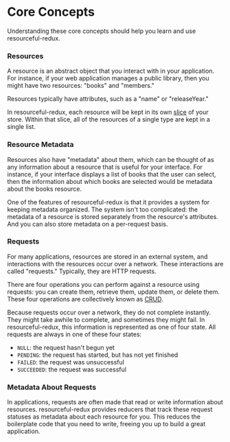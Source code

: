 # Core Concepts

Understanding these core concepts should help you learn and use
resourceful-redux.

### Resources

A resource is an abstract object that you interact with in your application. For
instance, if your web application manages a public library, then you might have
two resources: "books" and "members."

Resources typically have attributes, such as a "name" or "releaseYear."

In resourceful-redux, each resource will be kept in its own
[slice](http://redux.js.org/docs/recipes/reducers/UsingCombineReducers.html) of
your store. Within that slice, all of the resources of a single type are kept in
a single list.

### Resource Metadata

Resources also have "metadata" about them, which can be thought of as any
information about a resource that is useful for your interface. For instance, if
your interface displays a list of books that the user can select, then the
information about which books are selected would be metadata about the books
resource.

One of the features of resourceful-redux is that it provides a system for
keeping metadata organized. The system isn't too complicated: the metadata of a
resource is stored separately from the resource's attributes. And you can also
store metadata on a per-request basis.

### Requests

For many applications, resources are stored in an external system, and
interactions with the resources occur over a network. These interactions are
called "requests." Typically, they are HTTP requests.

There are four operations you can perform against a resource using requests: you
can create them, retrieve them, update them, or delete them. These four
operations are collectively known as
[CRUD](https://en.wikipedia.org/wiki/Create,_read,_update_and_delete).

Because requests occur over a network, they do not complete instantly.
They might take awhile to complete, and sometimes they might fail.
In resourceful-redux, this information is represented as one of four state.
All requests are always in one of these four states:

- `NULL`: the request hasn't begun yet
- `PENDING`: the request has started, but has not yet finished
- `FAILED`: the request was unsuccessful
- `SUCCEEDED`: the request was successful

### Metadata About Requests

In applications, requests are often made that read or write information about
resources. resourceful-redux provides reducers that track these request statuses
as metadata about each resource for you. This reduces the boilerplate code that
you need to write, freeing you up to build a great application.
